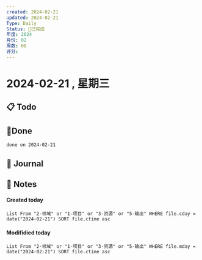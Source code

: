 ```yaml
---
created: 2024-02-21
updated: 2024-02-21
Type: Daily
Status: 🎃已完成
年度: 2024
月份: 02
周数: 08
评分:
---
```

# 2024-02-21 , 星期三

## 📋 Todo

## 🍰Done
```tasks
done on 2024-02-21
```

## 📆 Journal


## 📑 Notes


#### Created today

```dataview
List From "2-领域" or "1-项目" or "3-资源" or "5-输出" WHERE file.cday = date("2024-02-21") SORT file.ctime asc
```


#### Modifidied today

```dataview
List From "2-领域" or "1-项目" or "3-资源" or "5-输出" WHERE file.mday = date("2024-02-21") SORT file.ctime asc
```